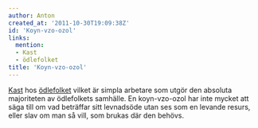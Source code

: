 ```yaml
---
author: Anton
created_at: '2011-10-30T19:09:38Z'
id: 'Koyn-vzo-ozol'
links:
  mention:
  - Kast
  - ödlefolket
title: 'Koyn-vzo-ozol'
---
```


[Kast] hos [ödlefolket] vilket är simpla arbetare som utgör den absoluta majoriteten av ödlefolkets
samhälle. En koyn-vzo-ozol har inte mycket att säga till om vad beträffar sitt levnadsöde utan ses
som en levande resurs, eller slav om man så vill, som brukas där den behövs.

  [Kast]: Kast
  [ödlefolket]: ödlefolket

